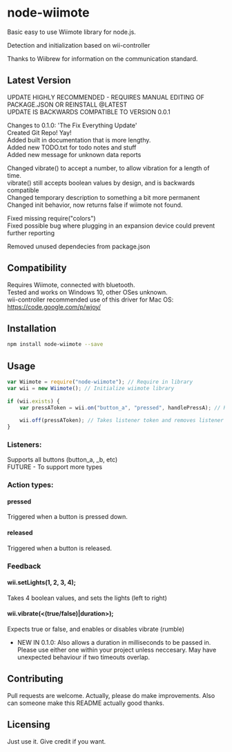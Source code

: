 # node-wiimote
Basic easy to use Wiimote library for node.js.

Detection and initialization based on wii-controller
  
Thanks to Wiibrew for information on the communication standard.

## Latest Version
UPDATE HIGHLY RECOMMENDED - REQUIRES MANUAL EDITING OF PACKAGE.JSON OR REINSTALL @LATEST  
UPDATE IS BACKWARDS COMPATIBLE TO VERSION 0.0.1
  
Changes to 0.1.0: 'The Fix Everything Update'    
Created Git Repo! Yay!  
Added built in documentation that is more lengthy.   
Added new TODO.txt for todo notes and stuff  
Added new message for unknown data reports  
  
Changed vibrate() to accept a number, to allow vibration for a length of time.  
vibrate() still accepts boolean values by design, and is backwards compatible  
Changed temporary description to something a bit more permanent  
Changed init behavior, now returns false if wiimote not found.  
  
Fixed missing require("colors")  
Fixed possible bug where plugging in an expansion device could prevent further reporting  
  
Removed unused dependecies from package.json   

## Compatibility
Requires Wiimote, connected with bluetooth.  
Tested and works on Windows 10, other OSes unknown.  
wii-controller recommended use of this driver for Mac OS: <https://code.google.com/p/wjoy/>

## Installation

```bash
npm install node-wiimote --save
```

## Usage

```javascript
var Wiimote = require("node-wiimote"); // Require in library
var wii = new Wiimote(); // Initialize wiimote library 
  
if (wii.exists) {  
	var pressAToken = wii.on("button_a", "pressed", handlePressA); // Returns listener token used to remove listeners.  
    
	wii.off(pressAToken); // Takes listener token and removes listener
}  
```

### Listeners:
Supports all buttons (button_a, _b, etc)  
FUTURE - To support more types  

### Action types:

#### pressed
Triggered when a button is pressed down.

#### released
Triggered when a button is released.

### Feedback

#### wii.setLights(1, 2, 3, 4);
Takes 4 boolean values, and sets the lights (left to right)

#### wii.vibrate(<(true/false)|duration>);
Expects true or false, and enables or disables vibrate (rumble)  
- NEW IN 0.1.0: Also allows a duration in milliseconds to be passed in.  
Please use either one within your project unless neccesary. May have unexpected behaviour if two timeouts overlap.

## Contributing
Pull requests are welcome. Actually, please do make improvements. Also can someone make this README actually good thanks.

## Licensing
Just use it. Give credit if you want.